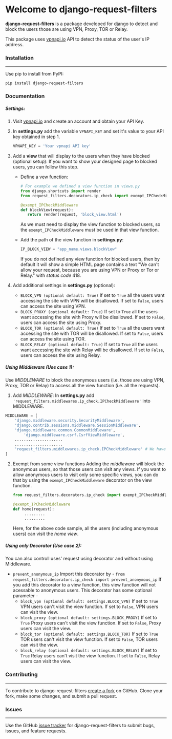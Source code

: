 # Welcome to django-request-filters

**django-request-filters** is a package developed for django to detect and block the users those are using VPN, Proxy, TOR or Relay.

This package uses [vpnapi.io](https://vpnapi.io/) API to detect the status of the user's IP address.

### **Installation**

---

Use pip to install from PyPI:

   `pip install django-request-filters`

### **Documentation**

##### Settings:

1. Visit [vpnapi.io](https://vpnapi.io/) and create an account and obtain your API Key.
2. In **settings.py** add the variable `VPNAPI_KEY` and set it's value to your API key obtained in step 1.

   ```python
   VPNAPI_KEY = 'Your vpnapi API key'
   ```
3. Add a **view** that will display to the users when they have blocked (optional setup):
   If you want to show your designed page to blocked users, you can follow this step.

   * Define a vew function:

     ```python
     # For example we defined a view function in views.py
     from django.shortcuts import render
     from request_filters.decorators.ip_check import exempt_IPCheckMiddleware

     @exempt_IPCheckMiddleware
     def blockView(request):
        return render(request, 'block_view.html')
     ```

     As we must need to display the view function to blocked users, so the `exempt_IPCheckMiddleware` must be used in that view function.
   * Add the path of the view function in **settings.py**:

     ```python
     IP_BLOCK_VIEW = "app_name.views.blockView"
     ```

     If you do not defined any view function for blocked users, then by default it will show a simple HTML page contains a text "We can't allow your request, because you are using VPN or Proxy or Tor or Relay." with *status code* 418.
4. Add additional settings in **settings.py** (optional):

   * `BLOCK_VPN (optional default: True)`
     If set to `True` all the users want accessing the site with VPN will be disallowed.
     If set to `False`, users can access the site using VPN.
   * `BLOCK_PROXY (optional default: True)`
     If set to `True` all the users want accessing the site with Proxy will be disallowed.
     If set to `False`, users can access the site using Proxy.
   * `BLOCK_TOR (optional default: True)`
     If set to `True` all the users want accessing the site with TOR will be disallowed.
     If set to `False`, users can access the site using TOR.
   * `BLOCK_RELAY (optional default: True)`
     If set to `True` all the users want accessing the site with Relay will be disallowed.
     If set to `False`, users can access the site using Relay.

##### Using Middleware (Use case 1):

Use *MIDDLEWARE*  to block the anonymous users (i.e. those are using VPN, Proxy, TOR or Relay) to access all the view function (i.e. all the requests).

1. Add *MIDDLEWARE*:
   In **settings.py** add `'request_filters.middlewares.ip_check.IPCheckMiddleware'` into MIDDLEWARE.

```python
MIDDLEWARE = [
	'django.middleware.security.SecurityMiddleware',
	'django.contrib.sessions.middleware.SessionMiddleware',
	'django.middleware.common.CommonMiddleware',
    	'django.middleware.csrf.CsrfViewMiddleware',
	.....................
	.....................
	'request_filters.middlewares.ip_check.IPCheckMiddleware' # We have added this new middleware
]
```

2. Exempt from some view functions
   Adding the *middleware* will block the anonymous users, so that those users can visit any views.
   If you want to allow anonymous users to visit only some specific views, you can do that by using the `exempt_IPCheckMiddleware` decorator on the view function.

   ```python
   from request_filters.decorators.ip_check import exempt_IPCheckMiddleware

   @exempt_IPCheckMiddleware
   def home(request):
        .........
        .........
   ```

   Here, for the above code sample, all the users (including anonymous users) can visit the *home view*.

##### Using only Decorator (Use case 2):

You can also controll uses' request using decorator and without using Middleware. 

* `prevent_anonymous_ip`
  Import this decorator by - `from request_filters.decorators.ip_check import prevent_anonymous_ip`
  If you add this decorator to a view function, this view function will not acessable to anonymous users.
  This decorator has some optional parameter -
  * `block_vpn (optional default: settings.BLOCK_VPN)`
    If set to `True` VPN users can't visit the view function.
    If set to `False`, VPN users can visit the view.
  * `block_proxy (optional default: settings.BLOCK_PROXY)`
    If set to `True` Proxy users can't visit the view function.
    If set to `False`, Proxy users can visit the view.
  * `block_tor (optional default: settings.BLOCK_TOR)`
    If set to `True` TOR users can't visit the view function.
    If set to `False`, TOR users can visit the view.
  * `block_relay (optional default: settings.BLOCK_RELAY)`
    If set to `True` Relay users can't visit the view function.
    If set to `False`, Relay users can visit the view.

### **Contributing**

---

To contribute to django-request-filters [create a fork](https://github.com/Samiddha99/django-request-filters) on GitHub. Clone your fork, make some changes, and submit a pull request.

### **Issues**

---

Use the GitHub [issue tracker](https://github.com/Samiddha99/django-request-filters/issues) for django-request-filters to submit bugs, issues, and feature requests.
